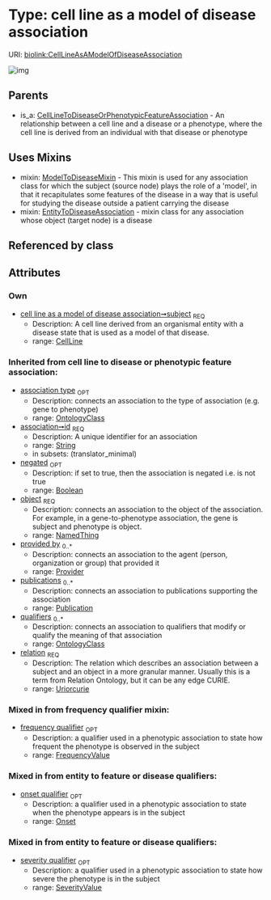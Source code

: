 
# Type: cell line as a model of disease association




URI: [biolink:CellLineAsAModelOfDiseaseAssociation](https://w3id.org/biolink/vocab/CellLineAsAModelOfDiseaseAssociation)


![img](http://yuml.me/diagram/nofunky;dir:TB/class/[SeverityValue],[Publication],[Provider],[OntologyClass],[Onset],[NamedThing],[ModelToDiseaseMixin],[FrequencyValue],[EntityToDiseaseAssociation],[CellLineToDiseaseOrPhenotypicFeatureAssociation],[CellLine]<subject%201..1-%20[CellLineAsAModelOfDiseaseAssociation&#124;relation(i):uriorcurie;id(i):string;negated(i):boolean%20%3F],[CellLineAsAModelOfDiseaseAssociation]uses%20-.->[ModelToDiseaseMixin],[CellLineAsAModelOfDiseaseAssociation]uses%20-.->[EntityToDiseaseAssociation],[CellLineToDiseaseOrPhenotypicFeatureAssociation]^-[CellLineAsAModelOfDiseaseAssociation],[CellLine])

## Parents

 *  is_a: [CellLineToDiseaseOrPhenotypicFeatureAssociation](CellLineToDiseaseOrPhenotypicFeatureAssociation.md) - An relationship between a cell line and a disease or a phenotype, where the cell line is derived from an individual with that disease or phenotype

## Uses Mixins

 *  mixin: [ModelToDiseaseMixin](ModelToDiseaseMixin.md) - This mixin is used for any association class for which the subject (source node) plays the role of a 'model', in that it recapitulates some features of the disease in a way that is useful for studying the disease outside a patient carrying the disease
 *  mixin: [EntityToDiseaseAssociation](EntityToDiseaseAssociation.md) - mixin class for any association whose object (target node) is a disease

## Referenced by class


## Attributes


### Own

 * [cell line as a model of disease association➞subject](cell_line_as_a_model_of_disease_association_subject.md)  <sub>REQ</sub>
    * Description: A cell line derived from an organismal entity with a disease state that is used as a model of that disease.
    * range: [CellLine](CellLine.md)

### Inherited from cell line to disease or phenotypic feature association:

 * [association type](association_type.md)  <sub>OPT</sub>
    * Description: connects an association to the type of association (e.g. gene to phenotype)
    * range: [OntologyClass](OntologyClass.md)
 * [association➞id](association_id.md)  <sub>REQ</sub>
    * Description: A unique identifier for an association
    * range: [String](types/String.md)
    * in subsets: (translator_minimal)
 * [negated](negated.md)  <sub>OPT</sub>
    * Description: if set to true, then the association is negated i.e. is not true
    * range: [Boolean](types/Boolean.md)
 * [object](object.md)  <sub>REQ</sub>
    * Description: connects an association to the object of the association. For example, in a gene-to-phenotype association, the gene is subject and phenotype is object.
    * range: [NamedThing](NamedThing.md)
 * [provided by](provided_by.md)  <sub>0..*</sub>
    * Description: connects an association to the agent (person, organization or group) that provided it
    * range: [Provider](Provider.md)
 * [publications](publications.md)  <sub>0..*</sub>
    * Description: connects an association to publications supporting the association
    * range: [Publication](Publication.md)
 * [qualifiers](qualifiers.md)  <sub>0..*</sub>
    * Description: connects an association to qualifiers that modify or qualify the meaning of that association
    * range: [OntologyClass](OntologyClass.md)
 * [relation](relation.md)  <sub>REQ</sub>
    * Description: The relation which describes an association between a subject and an object in a more granular manner. Usually this is a term from Relation Ontology, but it can be any edge CURIE.
    * range: [Uriorcurie](types/Uriorcurie.md)

### Mixed in from frequency qualifier mixin:

 * [frequency qualifier](frequency_qualifier.md)  <sub>OPT</sub>
    * Description: a qualifier used in a phenotypic association to state how frequent the phenotype is observed in the subject
    * range: [FrequencyValue](FrequencyValue.md)

### Mixed in from entity to feature or disease qualifiers:

 * [onset qualifier](onset_qualifier.md)  <sub>OPT</sub>
    * Description: a qualifier used in a phenotypic association to state when the phenotype appears is in the subject
    * range: [Onset](Onset.md)

### Mixed in from entity to feature or disease qualifiers:

 * [severity qualifier](severity_qualifier.md)  <sub>OPT</sub>
    * Description: a qualifier used in a phenotypic association to state how severe the phenotype is in the subject
    * range: [SeverityValue](SeverityValue.md)
